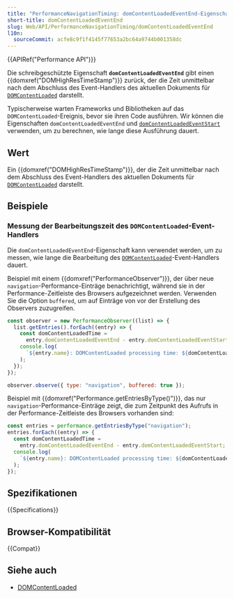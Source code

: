 ```yaml
---
title: "PerformanceNavigationTiming: domContentLoadedEventEnd-Eigenschaft"
short-title: domContentLoadedEventEnd
slug: Web/API/PerformanceNavigationTiming/domContentLoadedEventEnd
l10n:
  sourceCommit: acfe8c9f1f4145f77653a2bc64a9744b001358dc
---
```


{{APIRef("Performance API")}}

Die schreibgeschützte Eigenschaft **`domContentLoadedEventEnd`** gibt einen {{domxref("DOMHighResTimeStamp")}} zurück, der die Zeit unmittelbar nach dem Abschluss des Event-Handlers des aktuellen Dokuments für [`DOMContentLoaded`](/de/docs/Web/API/Document/DOMContentLoaded_event) darstellt.

Typischerweise warten Frameworks und Bibliotheken auf das `DOMContentLoaded`-Ereignis, bevor sie ihren Code ausführen. Wir können die Eigenschaften `domContentLoadedEventEnd` und [`domContentLoadedEventStart`](/de/docs/Web/API/PerformanceNavigationTiming/domContentLoadedEventStart) verwenden, um zu berechnen, wie lange diese Ausführung dauert.

## Wert

Ein {{domxref("DOMHighResTimeStamp")}}, der die Zeit unmittelbar nach dem Abschluss des Event-Handlers des aktuellen Dokuments für [`DOMContentLoaded`](/de/docs/Web/API/Document/DOMContentLoaded_event) darstellt.

## Beispiele

### Messung der Bearbeitungszeit des `DOMContentLoaded`-Event-Handlers

Die `domContentLoadedEventEnd`-Eigenschaft kann verwendet werden, um zu messen, wie lange die Bearbeitung des [`DOMContentLoaded`](/de/docs/Web/API/Document/DOMContentLoaded_event)-Event-Handlers dauert.

Beispiel mit einem {{domxref("PerformanceObserver")}}, der über neue `navigation`-Performance-Einträge benachrichtigt, während sie in der Performance-Zeitleiste des Browsers aufgezeichnet werden. Verwenden Sie die Option `buffered`, um auf Einträge von vor der Erstellung des Observers zuzugreifen.

```js
const observer = new PerformanceObserver((list) => {
  list.getEntries().forEach((entry) => {
    const domContentLoadedTime =
      entry.domContentLoadedEventEnd - entry.domContentLoadedEventStart;
    console.log(
      `${entry.name}: DOMContentLoaded processing time: ${domContentLoadedTime}ms`,
    );
  });
});

observer.observe({ type: "navigation", buffered: true });
```

Beispiel mit {{domxref("Performance.getEntriesByType()")}}, das nur `navigation`-Performance-Einträge zeigt, die zum Zeitpunkt des Aufrufs in der Performance-Zeitleiste des Browsers vorhanden sind:

```js
const entries = performance.getEntriesByType("navigation");
entries.forEach((entry) => {
  const domContentLoadedTime =
    entry.domContentLoadedEventEnd - entry.domContentLoadedEventStart;
  console.log(
    `${entry.name}: DOMContentLoaded processing time: ${domContentLoadedTime}ms`,
  );
});
```

## Spezifikationen

{{Specifications}}

## Browser-Kompatibilität

{{Compat}}

## Siehe auch

- [DOMContentLoaded](/de/docs/Web/API/Document/DOMContentLoaded_event)
